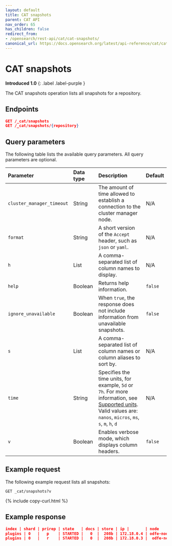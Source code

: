 ```yaml
---
layout: default
title: CAT snapshots
parent: CAT API
nav_order: 65
has_children: false
redirect_from:
- /opensearch/rest-api/cat/cat-snapshots/
canonical_url: https://docs.opensearch.org/latest/api-reference/cat/cat-snapshots/
---
```


# CAT snapshots
**Introduced 1.0**
{: .label .label-purple }

The CAT snapshots operation lists all snapshots for a repository.


<!-- spec_insert_start
api: cat.snapshots
component: endpoints
-->
## Endpoints
```json
GET /_cat/snapshots
GET /_cat/snapshots/{repository}
```
<!-- spec_insert_end -->


<!-- spec_insert_start
api: cat.snapshots
component: query_parameters
columns: Parameter, Data type, Description, Default
include_deprecated: false
-->
## Query parameters

The following table lists the available query parameters. All query parameters are optional.

| Parameter | Data type | Description | Default |
| :--- | :--- | :--- | :--- |
| `cluster_manager_timeout` | String | The amount of time allowed to establish a connection to the cluster manager node. | N/A |
| `format` | String | A short version of the `Accept` header, such as `json` or `yaml`. | N/A |
| `h` | List | A comma-separated list of column names to display. | N/A |
| `help` | Boolean | Returns help information. | `false` |
| `ignore_unavailable` | Boolean | When `true`, the response does not include information from unavailable snapshots. | `false` |
| `s` | List | A comma-separated list of column names or column aliases to sort by. | N/A |
| `time` | String | Specifies the time units, for example, `5d` or `7h`. For more information, see [Supported units]({{site.url}}{{site.baseurl}}/api-reference/units/). <br> Valid values are: `nanos`, `micros`, `ms`, `s`, `m`, `h`, `d` | N/A |
| `v` | Boolean | Enables verbose mode, which displays column headers. | `false` |

<!-- spec_insert_end -->

## Example request

The following example request lists all snapshots:

```
GET _cat/snapshots?v
```
{% include copy-curl.html %}


## Example response

```json
index | shard | prirep | state   | docs | store | ip |       | node
plugins | 0   |   p    | STARTED |   0  |  208b | 172.18.0.4 | odfe-node1
plugins | 0   |   r    | STARTED |   0  |  208b | 172.18.0.3 |  odfe-node2          
```
